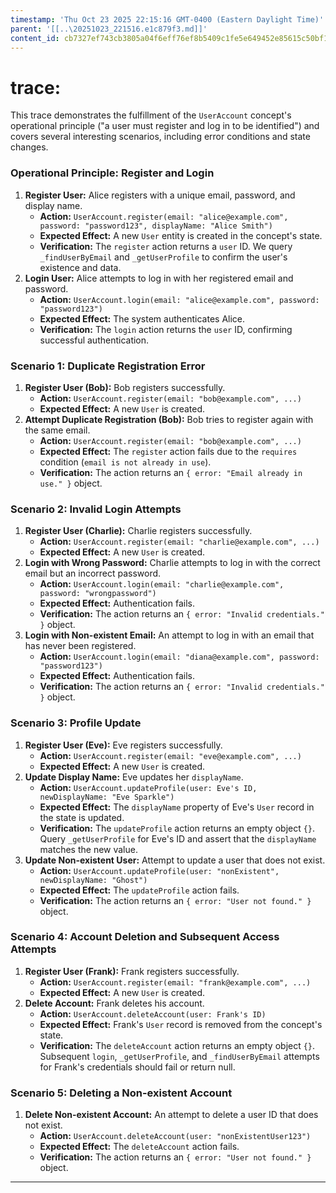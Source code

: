 ```yaml
---
timestamp: 'Thu Oct 23 2025 22:15:16 GMT-0400 (Eastern Daylight Time)'
parent: '[[..\20251023_221516.e1c879f3.md]]'
content_id: cb7327ef743cb3805a04f6eff76ef8b5409c1fe5e649452e85615c50bf12bf9b
---
```


# trace:

This trace demonstrates the fulfillment of the `UserAccount` concept's operational principle ("a user must register and log in to be identified") and covers several interesting scenarios, including error conditions and state changes.

### Operational Principle: Register and Login

1. **Register User:** Alice registers with a unique email, password, and display name.
   * **Action:** `UserAccount.register(email: "alice@example.com", password: "password123", displayName: "Alice Smith")`
   * **Expected Effect:** A new `User` entity is created in the concept's state.
   * **Verification:** The `register` action returns a `user` ID. We query `_findUserByEmail` and `_getUserProfile` to confirm the user's existence and data.
2. **Login User:** Alice attempts to log in with her registered email and password.
   * **Action:** `UserAccount.login(email: "alice@example.com", password: "password123")`
   * **Expected Effect:** The system authenticates Alice.
   * **Verification:** The `login` action returns the `user` ID, confirming successful authentication.

### Scenario 1: Duplicate Registration Error

1. **Register User (Bob):** Bob registers successfully.
   * **Action:** `UserAccount.register(email: "bob@example.com", ...)`
   * **Expected Effect:** A new `User` is created.
2. **Attempt Duplicate Registration (Bob):** Bob tries to register again with the same email.
   * **Action:** `UserAccount.register(email: "bob@example.com", ...)`
   * **Expected Effect:** The `register` action fails due to the `requires` condition (`email is not already in use`).
   * **Verification:** The action returns an `{ error: "Email already in use." }` object.

### Scenario 2: Invalid Login Attempts

1. **Register User (Charlie):** Charlie registers successfully.
   * **Action:** `UserAccount.register(email: "charlie@example.com", ...)`
   * **Expected Effect:** A new `User` is created.
2. **Login with Wrong Password:** Charlie attempts to log in with the correct email but an incorrect password.
   * **Action:** `UserAccount.login(email: "charlie@example.com", password: "wrongpassword")`
   * **Expected Effect:** Authentication fails.
   * **Verification:** The action returns an `{ error: "Invalid credentials." }` object.
3. **Login with Non-existent Email:** An attempt to log in with an email that has never been registered.
   * **Action:** `UserAccount.login(email: "diana@example.com", password: "password123")`
   * **Expected Effect:** Authentication fails.
   * **Verification:** The action returns an `{ error: "Invalid credentials." }` object.

### Scenario 3: Profile Update

1. **Register User (Eve):** Eve registers successfully.
   * **Action:** `UserAccount.register(email: "eve@example.com", ...)`
   * **Expected Effect:** A new `User` is created.
2. **Update Display Name:** Eve updates her `displayName`.
   * **Action:** `UserAccount.updateProfile(user: Eve's ID, newDisplayName: "Eve Sparkle")`
   * **Expected Effect:** The `displayName` property of Eve's `User` record in the state is updated.
   * **Verification:** The `updateProfile` action returns an empty object `{}`. Query `_getUserProfile` for Eve's ID and assert that the `displayName` matches the new value.
3. **Update Non-existent User:** Attempt to update a user that does not exist.
   * **Action:** `UserAccount.updateProfile(user: "nonExistent", newDisplayName: "Ghost")`
   * **Expected Effect:** The `updateProfile` action fails.
   * **Verification:** The action returns an `{ error: "User not found." }` object.

### Scenario 4: Account Deletion and Subsequent Access Attempts

1. **Register User (Frank):** Frank registers successfully.
   * **Action:** `UserAccount.register(email: "frank@example.com", ...)`
   * **Expected Effect:** A new `User` is created.
2. **Delete Account:** Frank deletes his account.
   * **Action:** `UserAccount.deleteAccount(user: Frank's ID)`
   * **Expected Effect:** Frank's `User` record is removed from the concept's state.
   * **Verification:** The `deleteAccount` action returns an empty object `{}`. Subsequent `login`, `_getUserProfile`, and `_findUserByEmail` attempts for Frank's credentials should fail or return null.

### Scenario 5: Deleting a Non-existent Account

1. **Delete Non-existent Account:** An attempt to delete a user ID that does not exist.
   * **Action:** `UserAccount.deleteAccount(user: "nonExistentUser123")`
   * **Expected Effect:** The `deleteAccount` action fails.
   * **Verification:** The action returns an `{ error: "User not found." }` object.

***
